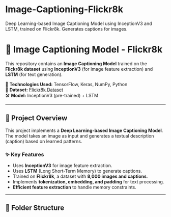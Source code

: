 # Image-Captioning-Flickr8k
Deep Learning-based Image Captioning Model using InceptionV3 and LSTM, trained on Flickr8k. Generates captions for images.



# 📸 Image Captioning Model - Flickr8k

This repository contains an **Image Captioning Model** trained on the **Flickr8k dataset** using **InceptionV3** (for image feature extraction) and **LSTM** (for text generation). 

🚀 **Technologies Used:** TensorFlow, Keras, NumPy, Python  
📂 **Dataset:** [Flickr8k Dataset](https://www.kaggle.com/datasets/adityajn105/flickr8k)  
🛠 **Model:** InceptionV3 (pre-trained) + LSTM  

---

## 🚀 Project Overview

This project implements a **Deep Learning-based Image Captioning Model**. The model takes an image as input and generates a textual description (caption) based on learned patterns.

### ✨ **Key Features**
- Uses **InceptionV3** for image feature extraction.
- Uses **LSTM** (Long Short-Term Memory) to generate captions.
- Trained on **Flickr8k**, a dataset with **8,000 images and captions**.
- Implements **tokenization, embedding, and padding** for text processing.
- **Efficient feature extraction** to handle memory constraints.

---

## 📂 Folder Structure
